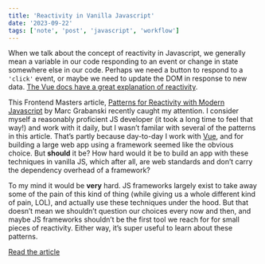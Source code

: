 ```yaml
---
title: 'Reactivity in Vanilla Javascript'
date: '2023-09-22'
tags: ['note', 'post', 'javascript', 'workflow']
---
```


When we talk about the concept of reactivity in Javascript, we generally mean a variable in our code responding to an event or change in state somewhere else in our code. Perhaps we need a button to respond to a `'click'` event, or maybe we need to update the DOM in response to new data. [The Vue docs have a great explanation of reactivity](https://vuejs.org/guide/extras/reactivity-in-depth.html#what-is-reactivity).

This Frontend Masters article, [Patterns for Reactivity with Modern Javascript](https://frontendmasters.com/blog/vanilla-javascript-reactivity/) by Marc Grabanski recently caught my attention. I consider myself a reasonably proficient JS developer (it took a long time to feel that way!) and work with it daily, but I wasn’t familar with several of the patterns in this article. That’s partly because day-to-day I work with [Vue](https://vuejs.org/), and for building a large web app using a framework seemed like the obvious choice. But **should** it be? How hard would it be to build an app with these techniques in vanilla JS, which after all, are web standards and don’t carry the dependency overhead of a framework?

To my mind it would be **very** hard. JS frameworks largely exist to take away some of the pain of this kind of thing (while giving us a whole different kind of pain, LOL), and actually use these techniques under the hood. But that doesn’t mean we shouldn’t question our choices every now and then, and maybe JS frameworks shouldn’t be the first tool we reach for for small pieces of reactivity. Either way, it’s super useful to learn about these patterns.

[Read the article](https://frontendmasters.com/blog/vanilla-javascript-reactivity/)
